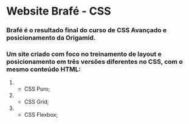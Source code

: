 # Website Brafé - CSS
### Brafé é o resultado final do curso de CSS Avançado e posicionamento da Origamid. 
### Um site criado com foco no treinamento de layout e posicionamento em três versões diferentes no CSS, com o mesmo conteúdo HTML:

1. - CSS Puro;
2. - CSS Grid;
3. - CSS Flexbox;
